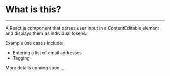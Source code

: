 # What is this?
--------------------------------------------------

A React.js component that parses user input in a ContentEditable element and
displays them as individual tokens.

Example use cases include:
- Entering a list of email addresses
- Tagging

More details coming soon ...
